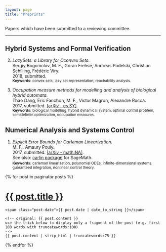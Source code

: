 ```yaml
---
layout: page
title: "Preprints"
---
```


Papers which have been submitted to a reviewing committee.

---

## Hybrid Systems and Formal Verification

2. *LazySets: a Library for Cconvex Sets*.
<br> Sergiy Bogomolov, M. F., Goran Frehse, Andreas Podelski, Christian Schilling, Frédéric Viry.
<br> 2018, submitted. <br> <small> **Keywords:** convex sets, lazy set representation, reachability analysis. </small>

2. *Occupation measure methods for modelling and analysis of biological hybrid automata*. <br> Thao Dang, Eric Fanchon, M. F., Victor Magron, Alexandre Rocca. <br> 2017, submitted. [[arXiv - cs.SY]](https://arxiv.org/abs/1710.03158).<br> <small> **Keywords:** biological modelling, hybrid dynamical system, optimal control problem,
semidefinite optimization, occupation measures. </small>

## Numerical Analysis and Systems Control

1. *Explicit Error Bounds for Carleman Linearization.* <br> M. F., Amaury Pouly. <br> 2017, submitted. [[arXiv - math.NA]](https://arxiv.org/abs/1711.02552). <br> See also: [carlin package](https://github.com/mforets/carlin) for SageMath. <br>
<small> **Keywords:** carleman linearization, polynomial ODEs, infinite-dimensional systems, guaranteed integration, nonlinear control theory. </small>

<div class="posts">
  {% for post in paginator.posts %}
  <div class="post">
    <h1 class="post-title">
      <a href="{{ site.baseurl }}/{{ post.url }}">
        {{ post.title }}
      </a>
    </h1>

    <span class="post-date">{{ post.date | date_to_string }}</span>

    <!-- original: {{ post.content }}
    use the trick below to display only a fragment of the post (e.g. first 100 words with truncatewords:100)
    -->
    {{ post.content | strip_html | truncatewords:75 }}  
  </div>
  {% endfor %}
</div>
